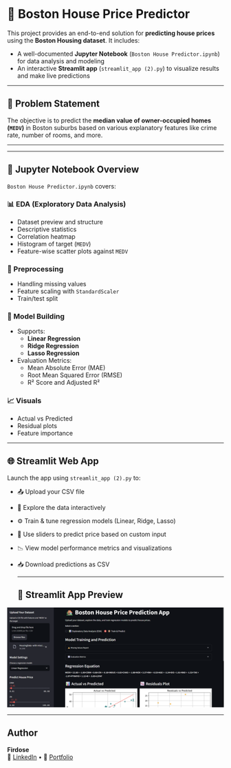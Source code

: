# 🏡 Boston House Price Predictor

This project provides an end-to-end solution for **predicting house prices** using the **Boston Housing dataset**. It includes:

- A well-documented **Jupyter Notebook** (`Boston House Predictor.ipynb`) for data analysis and modeling
- An interactive **Streamlit app** (`streamlit_app (2).py`) to visualize results and make live predictions

---

## 📘 Problem Statement

The objective is to predict the **median value of owner-occupied homes (`MEDV`)** in Boston suburbs based on various explanatory features like crime rate, number of rooms, and more.

---


---

## 📓 Jupyter Notebook Overview

`Boston House Predictor.ipynb` covers:

### 📊 EDA (Exploratory Data Analysis)
- Dataset preview and structure
- Descriptive statistics
- Correlation heatmap
- Histogram of target (`MEDV`)
- Feature-wise scatter plots against `MEDV`

### 🧹 Preprocessing
- Handling missing values
- Feature scaling with `StandardScaler`
- Train/test split

### 🤖 Model Building
- Supports:
  - **Linear Regression**
  - **Ridge Regression**
  - **Lasso Regression**
- Evaluation Metrics:
  - Mean Absolute Error (MAE)
  - Root Mean Squared Error (RMSE)
  - R² Score and Adjusted R²

### 📈 Visuals
- Actual vs Predicted
- Residual plots
- Feature importance

---

## 🌐 Streamlit Web App

Launch the app using `streamlit_app (2).py` to:

- 📤 Upload your CSV file
- 🧭 Explore the data interactively
- ⚙️ Train & tune regression models (Linear, Ridge, Lasso)
- 🎯 Use sliders to predict price based on custom input
- 📉 View model performance metrics and visualizations
- 📥 Download predictions as CSV

  ---

  ## 📸 Streamlit App Preview

![App Screenshot](UI_Screenshot.png)

---

##  Author

**Firdose**  
📎 [LinkedIn](https://www.linkedin.com/in/firdose-anjum-ml/) • 💼 [Portfolio](https://firdoseanjum.framer.website/)
